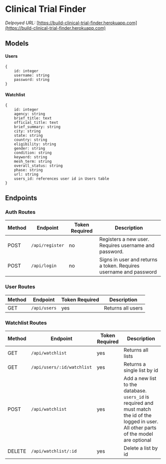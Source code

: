 # Clinical Trial Finder

_Delpoyed URL:_ [https://build-clinical-trial-finder.herokuapp.com](https://build-clinical-trial-finder.herokuapp.com)

## Models

#### Users

```
{
    id: integer
    username: string
    password: string
}
```

#### Watchlist

```
{
    id: integer
    agency: string
    brief_title: text
    official_title: text
    brief_summary: string
    city: string
    state: string
    country: string
    eligibility: string
    gender: string
    condition: string
    keyword: string
    mesh_term: string
    overall_status: string
    phase: string
    url: string
    users_id: references user id in Users table
}
```

## Endpoints

### Auth Routes

| Method | Endpoint        | Token Required | Description                                                       |
| ------ | --------------- | -------------- | ----------------------------------------------------------------- |
| POST   | `/api/register` | no             | Registers a new user. Requires username and password.             |
| POST   | `/api/login`    | no             | Signs in user and returns a token. Requires username and password |

### User Routes

| Method | Endpoint     | Token Required | Description       |
| ------ | ------------ | -------------- | ----------------- |
| GET    | `/api/users` | yes            | Returns all users |

### Watchlist Routes

| Method | Endpoint                   | Token Required | Description                                                                                                                                   |
| ------ | -------------------------- | -------------- | --------------------------------------------------------------------------------------------------------------------------------------------- |
| GET    | `/api/watchlist`           | yes            | Returns all lists                                                                                                                             |
| GET    | `/api/users/:id/watchlist` | yes            | Returns a single list by id                                                                                                                   |
| POST   | `/api/watchlist`           | yes            | Add a new list to the database. `users_id` is required and must match the id of the logged in user. All other parts of the model are optional |
| DELETE | `/api/watchlist/:id`       | yes            | Delete a list by id                                                                                                                           |

<!-- Note: `users_id` is required in the POST request and must match the id of the logged in user. All other parts of the model are optional -->
